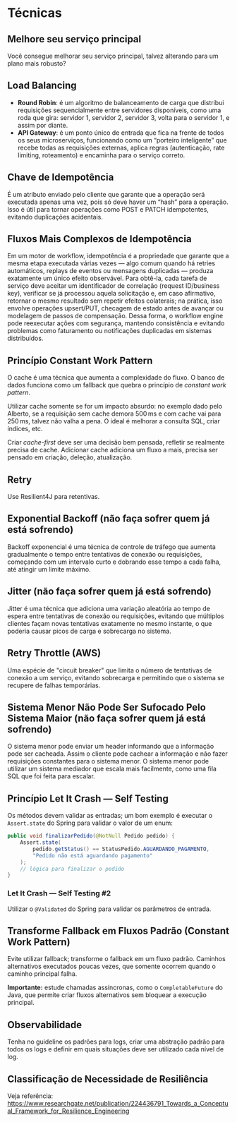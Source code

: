 
# Técnicas

## Melhore seu serviço principal

Você consegue melhorar seu serviço principal, talvez alterando para um plano mais robusto?

## Load Balancing

- **Round Robin**: é um algoritmo de balanceamento de carga que distribui requisições sequencialmente entre servidores disponíveis, como uma roda que gira: servidor 1, servidor 2, servidor 3, volta para o servidor 1, e assim por diante.
- **API Gateway**: é um ponto único de entrada que fica na frente de todos os seus microserviços, funcionando como um “porteiro inteligente” que recebe todas as requisições externas, aplica regras (autenticação, rate limiting, roteamento) e encaminha para o serviço correto.

## Chave de Idempotência

É um atributo enviado pelo cliente que garante que a operação será executada apenas uma vez, pois só deve haver um “hash” para a operação. Isso é útil para tornar operações como POST e PATCH idempotentes, evitando duplicações acidentais.

## Fluxos Mais Complexos de Idempotência

Em um motor de workflow, idempotência é a propriedade que garante que a mesma etapa executada várias vezes — algo comum quando há retries automáticos, replays de eventos ou mensagens duplicadas — produza exatamente um único efeito observável. Para obtê-la, cada tarefa de serviço deve aceitar um identificador de correlação (request ID/business key), verificar se já processou aquela solicitação e, em caso afirmativo, retornar o mesmo resultado sem repetir efeitos colaterais; na prática, isso envolve operações upsert/PUT, checagem de estado antes de avançar ou modelagem de passos de compensação. Dessa forma, o workflow engine pode reexecutar ações com segurança, mantendo consistência e evitando problemas como faturamento ou notificações duplicadas em sistemas distribuídos.

## Princípio Constant Work Pattern

O cache é uma técnica que aumenta a complexidade do fluxo. O banco de dados funciona como um fallback que quebra o princípio de *constant work pattern*.

Utilizar cache somente se for um impacto absurdo: no exemplo dado pelo Alberto, se a requisição sem cache demora 500 ms e com cache vai para 250 ms, talvez não valha a pena. O ideal é melhorar a consulta SQL, criar índices, etc.

Criar *cache-first* deve ser uma decisão bem pensada, refletir se realmente precisa de cache. Adicionar cache adiciona um fluxo a mais, precisa ser pensado em criação, deleção, atualização.

## Retry

Use Resilient4J para retentivas.

## Exponential Backoff (não faça sofrer quem já está sofrendo)

Backoff exponencial é uma técnica de controle de tráfego que aumenta gradualmente o tempo entre tentativas de conexão ou requisições, começando com um intervalo curto e dobrando esse tempo a cada falha, até atingir um limite máximo.

## Jitter (não faça sofrer quem já está sofrendo)

Jitter é uma técnica que adiciona uma variação aleatória ao tempo de espera entre tentativas de conexão ou requisições, evitando que múltiplos clientes façam novas tentativas exatamente no mesmo instante, o que poderia causar picos de carga e sobrecarga no sistema.

## Retry Throttle (AWS)

Uma espécie de "circuit breaker" que limita o número de tentativas de conexão a um serviço, evitando sobrecarga e permitindo que o sistema se recupere de falhas temporárias.

## Sistema Menor Não Pode Ser Sufocado Pelo Sistema Maior (não faça sofrer quem já está sofrendo)

O sistema menor pode enviar um header informando que a informação pode ser cacheada. Assim o cliente pode cachear a informação e não fazer requisições constantes para o sistema menor. O sistema menor pode utilizar um sistema mediador que escala mais facilmente, como uma fila SQL que foi feita para escalar.

## Princípio Let It Crash — Self Testing

Os métodos devem validar as entradas; um bom exemplo é executar o `Assert.state` do Spring para validar o valor de um enum:

```java
public void finalizarPedido(@NotNull Pedido pedido) {
    Assert.state(
        pedido.getStatus() == StatusPedido.AGUARDANDO_PAGAMENTO,
        "Pedido não está aguardando pagamento"
    );
    // lógica para finalizar o pedido
}
```

### Let It Crash — Self Testing #2

Utilizar o `@Validated` do Spring para validar os parâmetros de entrada.

## Transforme Fallback em Fluxos Padrão (Constant Work Pattern)

Evite utilizar fallback; transforme o fallback em um fluxo padrão. Caminhos alternativos executados poucas vezes, que somente ocorrem quando o caminho principal falha.

**Importante:** estude chamadas assíncronas, como o `CompletableFuture` do Java, que permite criar fluxos alternativos sem bloquear a execução principal.

## Observabilidade

Tenha no guideline os padrões para logs, criar uma abstração padrão para todos os logs e definir em quais situações deve ser utilizado cada nível de log.

## Classificação de Necessidade de Resiliência

Veja referência:
https://www.researchgate.net/publication/224436791_Towards_a_Conceptual_Framework_for_Resilience_Engineering
